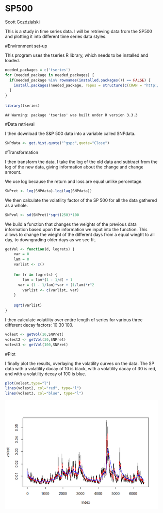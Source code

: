 # SP500
Scott Gozdzialski  

This is a study in time series data.  I will be retrieving data from the SP500 and plotting it into different time series data styles.

#Environment set-up

This program uses the tseries R library, which needs to be installed and loaded.

```r
needed_packages = c('tseries')
for (needed_package in needed_packages) {
  if(needed_package %in% rownames(installed.packages()) == FALSE) {
    install.packages(needed_package, repos = structure(c(CRAN = "http://cran.r-project.org")))
  }
}

library(tseries)
```

```
## Warning: package 'tseries' was built under R version 3.3.3
```

#Data retrieval

I then download the S&P 500 data into a variable called SNPdata.

```r
SNPdata <- get.hist.quote("^gspc",quote="Close")
```
#Transformation

I then transform the data, I take the log of the old data and subtract from the log of the new data, giving information about the change and change amount. 

We use log because the return and loss are equal unlike percentage.

```r
SNPret <- log(SNPdata)-log(lag(SNPdata))
```

We then calculate the volatility factor of the SP 500 for all the data gathered as a whole.

```r
SNPvol <- sd(SNPret)*sqrt(250)*100
```

We build a function that changes the weights of the previous data information based upon the information we input into the function.  This allows to change the wieght of the different days from a equal wieght to all day, to downgrading older days as we see fit.

```r
getVol <- function(d, logrets) {
	var = 0
	lam = 0
	varlist <- c()

	for (r in logrets) {
		lam = lam*(1 - 1/d) + 1
	  var = (1 - 1/lam)*var + (1/lam)*r^2
		varlist <- c(varlist, var)
	}

	sqrt(varlist)
}
```

I then calculate volatility over entire length of series for various three different decay factors: 10 30 100.


```r
volest <- getVol(10,SNPret)
volest2 <- getVol(30,SNPret)
volest3 <- getVol(100,SNPret)
```
#Plot

I finally plot the results, overlaying the volatility curves on the data.  The SP data with a volatility dacay of 10 is black, with a volatility dacay of 30 is red, and with a volatility decay of 100 is blue.


```r
plot(volest,type="l")
lines(volest2, col="red", type="l")
lines(volest3, col="blue", type="l")
```

![](SP500markdown_files/figure-html/unnamed-chunk-7-1.png)<!-- -->

